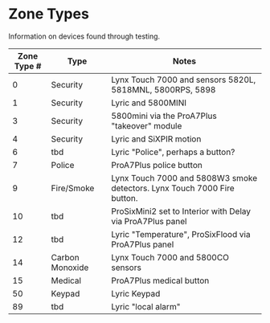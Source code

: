 # Zone Types

Information on devices found through testing.

Zone Type # | Type | Notes
------------ | - | -
0 | Security | Lynx Touch 7000 and sensors 5820L, 5818MNL, 5800RPS, 5898
1 | Security | Lyric and 5800MINI
3 | Security | 5800mini via the ProA7Plus "takeover" module
4 | Security | Lyric and SiXPIR motion
6 | tbd | Lyric "Police", perhaps a button?
7 | Police | ProA7Plus police button
9 | Fire/Smoke | Lynx Touch 7000 and 5808W3 smoke detectors.  Lynx Touch 7000 Fire button.  
10 | tbd | ProSixMini2 set to Interior with Delay via ProA7Plus panel
12 | tbd | Lyric "Temperature", ProSixFlood via ProA7Plus panel
14 | Carbon Monoxide | Lynx Touch 7000 and 5800CO sensors
15 | Medical | ProA7Plus medical button
50 | Keypad | Lyric Keypad
89 | tbd | Lyric "local alarm"
